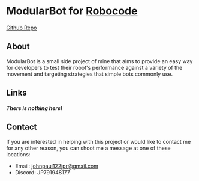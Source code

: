 # ModularBot for [Robocode](http://robocode.sourceforge.net/)
[Github Repo](https://github.com/robo-code/robocode)
## About
ModularBot is a small side project of mine that aims to provide an easy way for developers to test their robot's performance against a variety of the movement and targeting strategies that simple bots commonly use.

## Links
#### *There is nothing here!*

## Contact
If you are interested in helping with this project or would like to contact me for any other reason, you can shoot me a message at one of these locations:
* Email: johnpaul122jpr@gmail.com
* Discord: JP791948177
